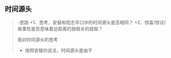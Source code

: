   ## 时间源头

> -思路
> +1、思考，安替和阳志平口中的时间源头是否相同？
> +2、惊喜/惊诧/故事性是否意味着远距离的弱相关的提取？
> 
> 我对时间源头的思考
>- 按照安替的说法，时间源头是由于

